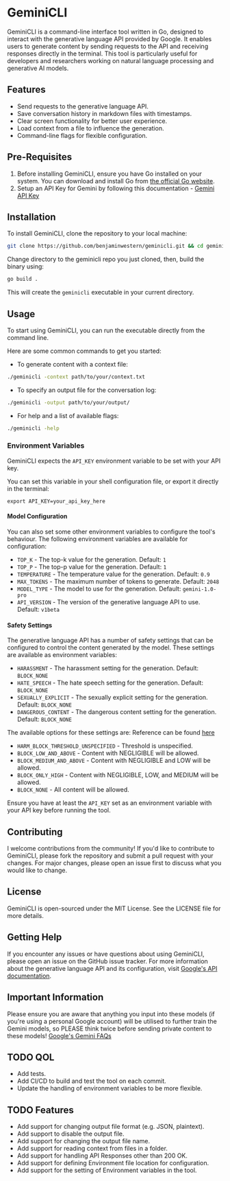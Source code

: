 # GeminiCLI  
GeminiCLI is a command-line interface tool written in Go, designed to interact with the generative language API provided by Google. It enables users to generate content by sending requests to the API and receiving responses directly in the terminal. This tool is particularly useful for developers and researchers working on natural language processing and generative AI models.  

## Features  
- Send requests to the generative language API.
- Save conversation history in markdown files with timestamps.
- Clear screen functionality for better user experience. 
- Load context from a file to influence the generation. 
- Command-line flags for flexible configuration.  

## Pre-Requisites
1. Before installing GeminiCLI, ensure you have Go installed on your system. You can download and install Go from [the official Go website](https://golang.org/dl/).  
2. Setup an API Key for Gemini by following this documentation - [Gemini API Key](https://aistudio.google.com/app/apikey)

## Installation  

To install GeminiCLI, clone the repository to your local machine:  
```bash 
git clone https://github.com/benjaminwestern/geminicli.git && cd geminicli
```

Change directory to the geminicli repo you just cloned, then, build the binary using:

```bash 
go build .
```

This will create the `geminicli` executable in your current directory.

## Usage
To start using GeminiCLI, you can run the executable directly from the command line. 

Here are some common commands to get you started:
- To generate content with a context file:
```bash
./geminicli -context path/to/your/context.txt
```
- To specify an output file for the conversation log:
```bash
./geminicli -output path/to/your/output/
```
- For help and a list of available flags:
```bash
./geminicli -help
```

### Environment Variables
GeminiCLI expects the `API_KEY` environment variable to be set with your API key.

You can set this variable in your shell configuration file, or export it directly in the terminal:
```
export API_KEY=your_api_key_here
```

#### Model Configuration
You can also set some other environment variables to configure the tool's behaviour. 
The following environment variables are available for configuration:
- `TOP_K` - The top-k value for the generation. Default: `1`
- `TOP_P` - The top-p value for the generation. Default: `1`
- `TEMPERATURE` - The temperature value for the generation. Default: `0.9`
- `MAX_TOKENS` - The maximum number of tokens to generate. Default: `2048`
- `MODEL_TYPE` - The model to use for the generation. Default: `gemini-1.0-pro`
- `API_VERSION` - The version of the generative language API to use. Default: `v1beta`

#### Safety Settings
The generative language API has a number of safety settings that can be configured to control the content generated by the model. These settings are available as environment variables:
- `HARASSMENT` - The harassment setting for the generation. Default: `BLOCK_NONE`
- `HATE_SPEECH` - The hate speech setting for the generation. Default: `BLOCK_NONE`
- `SEXUALLY_EXPLICIT` - The sexually explicit setting for the generation. Default: `BLOCK_NONE`
- `DANGEROUS_CONTENT` - The dangerous content setting for the generation. Default: `BLOCK_NONE`

The available options for these settings are:
Reference can be found [here](https://ai.google.dev/api/rest/v1beta/SafetySetting#HarmBlockThreshold)
- `HARM_BLOCK_THRESHOLD_UNSPECIFIED` - Threshold is unspecified.
- `BLOCK_LOW_AND_ABOVE` - Content with NEGLIGIBLE will be allowed.
- `BLOCK_MEDIUM_AND_ABOVE` - Content with NEGLIGIBLE and LOW will be allowed.
- `BLOCK_ONLY_HIGH` - Content with NEGLIGIBLE, LOW, and MEDIUM will be allowed.
- `BLOCK_NONE` - All content will be allowed.

Ensure you have at least the `API_KEY` set as an environment variable with your API key before running the tool.

## Contributing
I welcome contributions from the community! If you'd like to contribute to GeminiCLI, please fork the repository and submit a pull request with your changes. For major changes, please open an issue first to discuss what you would like to change.

## License
GeminiCLI is open-sourced under the MIT License. See the LICENSE file for more details.

## Getting Help
If you encounter any issues or have questions about using GeminiCLI, please open an issue on the GitHub issue tracker.
For more information about the generative language API and its configuration, visit [Google's API documentation](https://ai.google.dev/api/rest).

## Important Information
Please ensure you are aware that anything you input into these models (if you're using a personal Google account) will be utilised to further train the Gemini models, so PLEASE think twice before sending private content to these models!
[Google's Gemini FAQs](https://gemini.google.com/faq)

## TODO QOL
- Add tests.
- Add CI/CD to build and test the tool on each commit.
- Update the handling of environment variables to be more flexible.

## TODO Features
- Add support for changing output file format (e.g. JSON, plaintext).
- Add support to disable the output file.
- Add support for changing the output file name.
- Add support for reading context from files in a folder.
- Add support for handling API Responses other than 200 OK.
- Add support for defining Environment file location for configuration.
- Add support for the setting of Environment variables in the tool.

